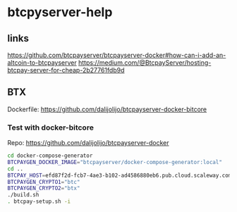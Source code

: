 # btcpyserver-help

## links
https://github.com/btcpayserver/btcpayserver-docker#how-can-i-add-an-altcoin-to-btcpayserver
https://medium.com/@BtcpayServer/hosting-btcpay-server-for-cheap-2b27761fdb9d

## BTX
Dockerfile: https://github.com/dalijolijo/btcpayserver-docker-bitcore

### Test with docker-bitcore
Repo: https://github.com/dalijolijo/btcpayserver-docker

```sh
cd docker-compose-generator
BTCPAYGEN_DOCKER_IMAGE="btcpayserver/docker-compose-generator:local"
cd ..
BTCPAY_HOST=efd87f2d-fcb7-4ae3-b102-ad4586880eb6.pub.cloud.scaleway.com
BTCPAYGEN_CRYPTO1="btc"
BTCPAYGEN_CRYPTO2="btx"
./build.sh
. btcpay-setup.sh -i
```
